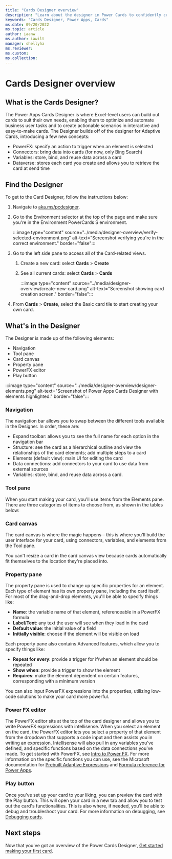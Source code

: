 ```yaml
---
title: "Cards Designer overview"
description: "Learn about the designer in Power Cards to confidently create cards"
keywords: "Cards Designer, Power Apps, Cards"
ms.date: 09/20/2022
ms.topic: article
author: iaanw
ms.author: iawilt
manager: shellyha
ms.reviewer: 
ms.custom: 
ms.collection: 
---
```


# Cards Designer overview

## What is the Cards Designer?

The Power Apps Cards Designer is where Excel-level users can build out cards to suit their own needs, enabling them to optimize and automate business user tasks and to create actionable scenarios in interactive and easy-to-make cards. The Designer builds off of the designer for Adaptive Cards, introducing a few new concepts:

- PowerFX: specify an action to trigger when an element is selected
- Connectors: bring data into cards (for now, only Bing Search)
- Variables: store, bind, and reuse data across a card
- Dataverse: stores each card you create and allows you to retrieve the card at send time

## Find the Designer

To get to the Card Designer, follow the instructions below:

1. Navigate to [aka.ms/pcdesigner](https://make.test.powerapps.com/environment/8c0760a1-b9cb-473d-8fdd-8afa2ea50eb3/cards/list).

1. Go to the Environment selector at the top of the page and make sure you're in the Environment PowerCards S environment.

   :::image type="content" source="../media/designer-overview/verify-selected-environment.png" alt-text="Screenshot verifying you're in the correct environment." border="false":::

1. Go to the left side pane to access all of the Card-related views.

   1. Create a new card: select **Cards** > **Create**
   1. See all current cards: select **Cards** > **Cards**

      :::image type="content" source="../media/designer-overview/create-new-card.png" alt-text="Screenshot showing card creation screen." border="false":::

1. From **Cards** > **Create**, select the Basic card tile to start creating your own card.

## What's in the Designer

The Designer is made up of the following elements:

- Navigation
- Tool pane
- Card canvas
- Property pane
- PowerFX editor
- Play button

:::image type="content" source="../media/designer-overview/designer-elements.png" alt-text="Screenshot of Power Apps Cards Designer with elements highlighted." border="false":::

### Navigation

The navigation bar allows you to swap between the different tools available in the Designer. In order, these are:

- Expand toolbar: allows you to see the full name for each option in the navigation bar
- Structure: see the card as a hierarchical outline and view the relationships of the card elements; add multiple steps to a card
- Elements (default view): main UI for editing the card
- Data connections: add connectors to your card to use data from external sources
- Variables: store, bind, and reuse data across a card.


### Tool pane

When you start making your card, you'll use items from the Elements pane. There are three categories of items to choose from, as shown in the tables below:

### Card canvas

The card canvas is where the magic happens – this is where you'll build the user interface for your card, using connectors, variables, and elements from the Tool pane.

You can't resize a card in the card canvas view because cards automatically fit themselves to the location they're placed into.

### Property pane

The property pane is used to change up specific properties for an element. Each type of element has its own property pane, including the card itself. For most of the drag-and-drop elements, you'll be able to specify things like:

- **Name**: the variable name of that element, referenceable in a PowerFX formula
- **Label**/**Text**: any text the user will see when they load in the card
- **Default value**: the initial value of a field
- **Initially visible**: choose if the element will be visible on load

Each property pane also contains Advanced features, which allow you to specify things like:

- **Repeat for every**: provide a trigger for if/when an element should be repeated
- **Show when**: provide a trigger to show the element
- **Requires**: make the element dependent on certain features, corresponding with a minimum version

You can also input PowerFX expressions into the properties, utilizing low-code solutions to make your card more powerful.

### Power FX editor

The PowerFX editor sits at the top of the card designer and allows you to write PowerFX expressions with intellisense. When you select an element on the card, the PowerFX editor lets you select a property of that element from the dropdown that supports a code input and then assists you in writing an expression. Intellisense will also pull in any variables you've defined, and specific functions based on the data connections you've made. To get started with PowerFX, see [Intro to Power FX](../make-a-card/power-fx/intro-to-pfx.md). For more information on the specific functions you can use, see the Microsoft documentation for [Prebuilt Adaptive Expressions](/azure/bot-service/adaptive-expressions/adaptive-expressions-prebuilt-functions) and [Formula reference for Power Apps](/powerapps/maker/canvas-apps/formula-reference).

### Play button

Once you've set up your card to your liking, you can preview the card with the Play button. This will open your card in a new tab and allow you to test out the card's functionalities. This is also where, if needed, you'll be able to debug and troubleshoot your card. For more information on debugging, see [Debugging cards](../make-a-card/testing/debugging-cards.md).

## Next steps

Now that you've got an overview of the Power Cards Designer, [Get started making your first card](../tutorials/hello-world-card.md).
